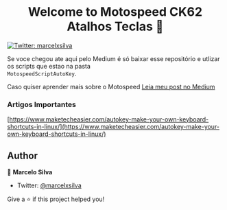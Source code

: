<h1 align="center">Welcome to Motospeed CK62 Atalhos Teclas 👋</h1>
<p>
  <a href="https://twitter.com/marcelxsilva" target="_blank">
    <img alt="Twitter: marcelxsilva" src="https://img.shields.io/twitter/follow/marcelxsilva.svg?style=social" />
  </a>
</p>

Se voce chegou ate aqui pelo Medium é só baixar esse repositório e utlizar os scripts que estao na pasta <code> 	MotospeedScriptAutoKey</code>.

Caso quiser aprender mais sobre o Motospeed [Leia meu post no Medium](https://medium.com/@marcelxsilva/esta-publicacao-ser%C3%A1-atualizada-quando-houver-novos-recursos-no-teclado-89afed3fa372)


### Artigos Importantes

[https://www.maketecheasier.com/autokey-make-your-own-keyboard-shortcuts-in-linux/](https://www.maketecheasier.com/autokey-make-your-own-keyboard-shortcuts-in-linux/)


## Author

👤 **Marcelo Silva**

* Twitter: [@marcelxsilva](https://twitter.com/marcelxsilva)

Give a ⭐️ if this project helped you!
